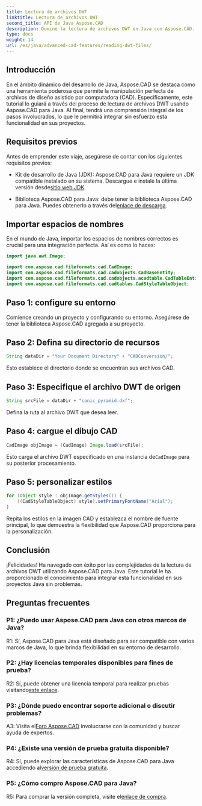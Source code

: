 ```yaml
---
title: Lectura de archivos DWT
linktitle: Lectura de archivos DWT
second_title: API de Java Aspose.CAD
description: Domine la lectura de archivos DWT en Java con Aspose.CAD. Siga nuestra guía paso a paso para una integración perfecta.
type: docs
weight: 14
url: /es/java/advanced-cad-features/reading-dwt-files/
---
```

## Introducción

En el ámbito dinámico del desarrollo de Java, Aspose.CAD se destaca como una herramienta poderosa que permite la manipulación perfecta de archivos de diseño asistido por computadora (CAD). Específicamente, este tutorial lo guiará a través del proceso de lectura de archivos DWT usando Aspose.CAD para Java. Al final, tendrá una comprensión integral de los pasos involucrados, lo que le permitirá integrar sin esfuerzo esta funcionalidad en sus proyectos.

## Requisitos previos

Antes de emprender este viaje, asegúrese de contar con los siguientes requisitos previos:

- Kit de desarrollo de Java (JDK): Aspose.CAD para Java requiere un JDK compatible instalado en su sistema. Descargue e instale la última versión desde[sitio web JDK](https://www.oracle.com/java/technologies/javase-downloads.html).

-  Biblioteca Aspose.CAD para Java: debe tener la biblioteca Aspose.CAD para Java. Puedes obtenerlo a través del[enlace de descarga](https://releases.aspose.com/cad/java/).

## Importar espacios de nombres

En el mundo de Java, importar los espacios de nombres correctos es crucial para una integración perfecta. Así es como lo haces:

```java
import java.awt.Image;

import com.aspose.cad.fileformats.cad.CadImage;
import com.aspose.cad.fileformats.cad.cadobjects.CadBaseEntity;
import com.aspose.cad.fileformats.cad.cadobjects.acadtable.CadTableEntity;
import com.aspose.cad.fileformats.cad.cadtables.CadStyleTableObject;
```

## Paso 1: configure su entorno

Comience creando un proyecto y configurando su entorno. Asegúrese de tener la biblioteca Aspose.CAD agregada a su proyecto.

## Paso 2: Defina su directorio de recursos

```java
String dataDir = "Your Document Directory" + "CADConversion/";
```

Esto establece el directorio donde se encuentran sus archivos CAD.

## Paso 3: Especifique el archivo DWT de origen

```java
String srcFile = dataDir + "conic_pyramid.dxf";
```

Defina la ruta al archivo DWT que desea leer.

## Paso 4: cargue el dibujo CAD

```java
CadImage objImage = (CadImage) Image.load(srcFile);
```

 Esto carga el archivo DWT especificado en una instancia de`CadImage` para su posterior procesamiento.

## Paso 5: personalizar estilos

```java
for (Object style : objImage.getStyles()) {
    ((CadStyleTableObject) style).setPrimaryFontName("Arial");
}
```

Repita los estilos en la imagen CAD y establezca el nombre de fuente principal, lo que demuestra la flexibilidad que Aspose.CAD proporciona para la personalización.

## Conclusión

¡Felicidades! Ha navegado con éxito por las complejidades de la lectura de archivos DWT utilizando Aspose.CAD para Java. Este tutorial le ha proporcionado el conocimiento para integrar esta funcionalidad en sus proyectos Java sin problemas.

## Preguntas frecuentes

### P1: ¿Puedo usar Aspose.CAD para Java con otros marcos de Java?

R1: Sí, Aspose.CAD para Java está diseñado para ser compatible con varios marcos de Java, lo que brinda flexibilidad en su entorno de desarrollo.

### P2: ¿Hay licencias temporales disponibles para fines de prueba?

 R2: Sí, puede obtener una licencia temporal para realizar pruebas visitando[este enlace](https://purchase.aspose.com/temporary-license/).

### P3: ¿Dónde puedo encontrar soporte adicional o discutir problemas?

 A3: Visita el[Foro Aspose.CAD](https://forum.aspose.com/c/cad/19) involucrarse con la comunidad y buscar ayuda de expertos.

### P4: ¿Existe una versión de prueba gratuita disponible?

 R4: Sí, puede explorar las características de Aspose.CAD para Java accediendo al[versión de prueba gratuita](https://releases.aspose.com/).

### P5: ¿Cómo compro Aspose.CAD para Java?

 R5: Para comprar la versión completa, visite el[enlace de compra](https://purchase.aspose.com/buy).